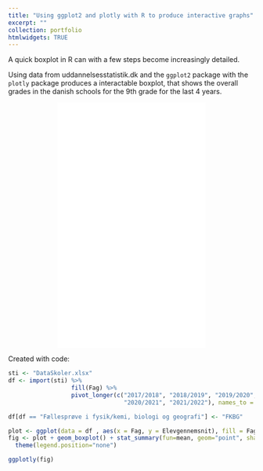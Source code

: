 ```yaml
---
title: "Using ggplot2 and plotly with R to produce interactive graphs"
excerpt: ""
collection: portfolio
htmlwidgets: TRUE
---
```


A quick boxplot in R can with a few steps become increasingly detailed.

Using data from uddannelsesstatistik.dk and the `ggplot2` package with the `plotly` package produces a interactable boxplot, that shows the overall grades in the danish schools for the 9th grade for the last 4 years. 

<center><iframe src="/Boxplot.html" height = "500px" width = "60%" frameBorder="0"></iframe></center>

Created with code:
```r
sti <- "DataSkoler.xlsx"
df <- import(sti) %>% 
                  fill(Fag) %>% 
                  pivot_longer(c("2017/2018", "2018/2019", "2019/2020", 
                                 "2020/2021", "2021/2022"), names_to = "År", values_to = "Elevgennemsnit")

df[df == "Fællesprøve i fysik/kemi, biologi og geografi"] <- "FKBG"

plot <- ggplot(data = df , aes(x = Fag, y = Elevgennemsnit), fill = Fag)
fig <- plot + geom_boxplot() + stat_summary(fun=mean, geom="point", shape=23, size=4) + 
  theme(legend.position="none")

ggplotly(fig)
```
